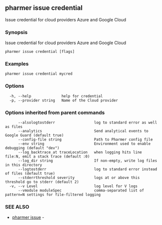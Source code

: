 ## pharmer issue credential

Issue credential for cloud providers Azure and Google Cloud

### Synopsis


Issue credential for cloud providers Azure and Google Cloud

```
pharmer issue credential [flags]
```

### Examples

```
pharmer issue credential mycred
```

### Options

```
  -h, --help              help for credential
  -p, --provider string   Name of the Cloud provider
```

### Options inherited from parent commands

```
      --alsologtostderr                  log to standard error as well as files
      --analytics                        Send analytical events to Google Guard (default true)
      --config-file string               Path to Pharmer config file
      --env string                       Environment used to enable debugging (default "dev")
      --log_backtrace_at traceLocation   when logging hits line file:N, emit a stack trace (default :0)
      --log_dir string                   If non-empty, write log files in this directory
      --logtostderr                      log to standard error instead of files (default true)
      --stderrthreshold severity         logs at or above this threshold go to stderr (default 2)
  -v, --v Level                          log level for V logs
      --vmodule moduleSpec               comma-separated list of pattern=N settings for file-filtered logging
```

### SEE ALSO
* [pharmer issue](pharmer_issue.md)	 - 

